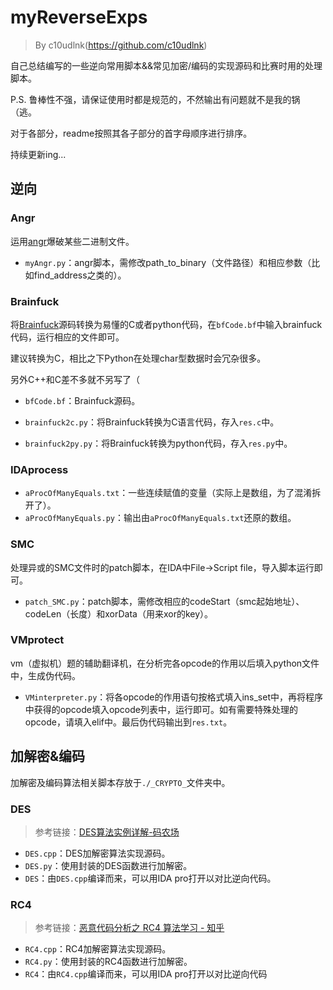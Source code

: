 # myReverseExps

> By c10udlnk(https://github.com/c10udlnk)

自己总结编写的一些逆向常用脚本&&常见加密/编码的实现源码和比赛时用的处理脚本。

P.S. 鲁棒性不强，请保证使用时都是规范的，不然输出有问题就不是我的锅（逃。

对于各部分，readme按照其各子部分的首字母顺序进行排序。

持续更新ing...

## 逆向

### Angr

运用[angr](https://c10udlnk.top/2020/11/11/logFor-Angr-CTF/)爆破某些二进制文件。

- `myAngr.py`：angr脚本，需修改path_to_binary（文件路径）和相应参数（比如find_address之类的）。

### Brainfuck

将[Brainfuck](https://en.wikipedia.org/wiki/Brainfuck)源码转换为易懂的C或者python代码，在`bfCode.bf`中输入brainfuck代码，运行相应的文件即可。

建议转换为C，相比之下Python在处理char型数据时会冗杂很多。

另外C++和C差不多就不另写了（

- `bfCode.bf`：Brainfuck源码。

- `brainfuck2c.py`：将Brainfuck转换为C语言代码，存入`res.c`中。

- `brainfuck2py.py`：将Brainfuck转换为python代码，存入`res.py`中。

### IDAprocess

- `aProcOfManyEquals.txt`：一些连续赋值的变量（实际上是数组，为了混淆拆开了）。
- `aProcOfManyEquals.py`：输出由`aProcOfManyEquals.txt`还原的数组。

### SMC

处理异或的SMC文件时的patch脚本，在IDA中File->Script file，导入脚本运行即可。

- `patch_SMC.py`：patch脚本，需修改相应的codeStart（smc起始地址）、codeLen（长度）和xorData（用来xor的key）。

### VMprotect

vm（虚拟机）题的辅助翻译机，在分析完各opcode的作用以后填入python文件中，生成伪代码。

- `VMinterpreter.py`：将各opcode的作用语句按格式填入ins_set中，再将程序中获得的opcode填入opcode列表中，运行即可。如有需要特殊处理的opcode，请填入elif中。最后伪代码输出到`res.txt`。

## 加解密&编码

加解密及编码算法相关脚本存放于`./_CRYPTO_`文件夹中。

### DES

> 参考链接：[DES算法实例详解-码农场](http://www.hankcs.com/security/des-algorithm-illustrated.html)

- `DES.cpp`：DES加解密算法实现源码。
- `DES.py`：使用封装的DES函数进行加解密。
- `DES`：由`DES.cpp`编译而来，可以用IDA pro打开以对比逆向代码。

### RC4

> 参考链接：[恶意代码分析之 RC4 算法学习 - 知乎](https://zhuanlan.zhihu.com/p/102245260)

- `RC4.cpp`：RC4加解密算法实现源码。
- `RC4.py`：使用封装的RC4函数进行加解密。
- `RC4`：由`RC4.cpp`编译而来，可以用IDA pro打开以对比逆向代码